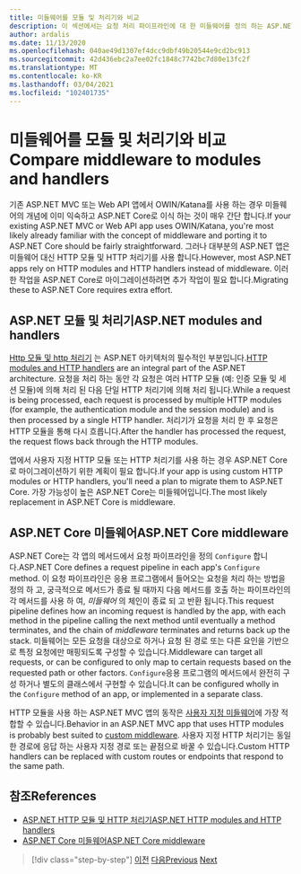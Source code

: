 ```yaml
---
title: 미들웨어를 모듈 및 처리기와 비교
description: 이 섹션에서는 요청 처리 파이프라인에 대 한 미들웨어를 정의 하는 ASP.NET Core 앱에서 처리기 및 모듈을 사용 하는 ASP.NET apps에 대 한 구조의 차이점을 살펴봅니다.
author: ardalis
ms.date: 11/13/2020
ms.openlocfilehash: 040ae49d1307ef4dcc9dbf49b20544e9cd2bc913
ms.sourcegitcommit: 42d436ebc2a7ee02fc1848c7742bc7d80e13fc2f
ms.translationtype: MT
ms.contentlocale: ko-KR
ms.lasthandoff: 03/04/2021
ms.locfileid: "102401735"
---
```

# <a name="compare-middleware-to-modules-and-handlers"></a><span data-ttu-id="13426-103">미들웨어를 모듈 및 처리기와 비교</span><span class="sxs-lookup"><span data-stu-id="13426-103">Compare middleware to modules and handlers</span></span>

<span data-ttu-id="13426-104">기존 ASP.NET MVC 또는 Web API 앱에서 OWIN/Katana를 사용 하는 경우 미들웨어의 개념에 이미 익숙하고 ASP.NET Core로 이식 하는 것이 매우 간단 합니다.</span><span class="sxs-lookup"><span data-stu-id="13426-104">If your existing ASP.NET MVC or Web API app uses OWIN/Katana, you're most likely already familiar with the concept of middleware and porting it to ASP.NET Core should be fairly straightforward.</span></span> <span data-ttu-id="13426-105">그러나 대부분의 ASP.NET 앱은 미들웨어 대신 HTTP 모듈 및 HTTP 처리기를 사용 합니다.</span><span class="sxs-lookup"><span data-stu-id="13426-105">However, most ASP.NET apps rely on HTTP modules and HTTP handlers instead of middleware.</span></span> <span data-ttu-id="13426-106">이러한 작업을 ASP.NET Core로 마이그레이션하려면 추가 작업이 필요 합니다.</span><span class="sxs-lookup"><span data-stu-id="13426-106">Migrating these to ASP.NET Core requires extra effort.</span></span>

## <a name="aspnet-modules-and-handlers"></a><span data-ttu-id="13426-107">ASP.NET 모듈 및 처리기</span><span class="sxs-lookup"><span data-stu-id="13426-107">ASP.NET modules and handlers</span></span>

<span data-ttu-id="13426-108">[Http 모듈 및 http 처리기](/troubleshoot/aspnet/http-modules-handlers) 는 ASP.NET 아키텍처의 필수적인 부분입니다.</span><span class="sxs-lookup"><span data-stu-id="13426-108">[HTTP modules and HTTP handlers](/troubleshoot/aspnet/http-modules-handlers) are an integral part of the ASP.NET architecture.</span></span> <span data-ttu-id="13426-109">요청을 처리 하는 동안 각 요청은 여러 HTTP 모듈 (예: 인증 모듈 및 세션 모듈)에 의해 처리 된 다음 단일 HTTP 처리기에 의해 처리 됩니다.</span><span class="sxs-lookup"><span data-stu-id="13426-109">While a request is being processed, each request is processed by multiple HTTP modules (for example, the authentication module and the session module) and is then processed by a single HTTP handler.</span></span> <span data-ttu-id="13426-110">처리기가 요청을 처리 한 후 요청은 HTTP 모듈을 통해 다시 흐릅니다.</span><span class="sxs-lookup"><span data-stu-id="13426-110">After the handler has processed the request, the request flows back through the HTTP modules.</span></span>

<span data-ttu-id="13426-111">앱에서 사용자 지정 HTTP 모듈 또는 HTTP 처리기를 사용 하는 경우 ASP.NET Core로 마이그레이션하기 위한 계획이 필요 합니다.</span><span class="sxs-lookup"><span data-stu-id="13426-111">If your app is using custom HTTP modules or HTTP handlers, you'll need a plan to migrate them to ASP.NET Core.</span></span> <span data-ttu-id="13426-112">가장 가능성이 높은 ASP.NET Core는 미들웨어입니다.</span><span class="sxs-lookup"><span data-stu-id="13426-112">The most likely replacement in ASP.NET Core is middleware.</span></span>

## <a name="aspnet-core-middleware"></a><span data-ttu-id="13426-113">ASP.NET Core 미들웨어</span><span class="sxs-lookup"><span data-stu-id="13426-113">ASP.NET Core middleware</span></span>

<span data-ttu-id="13426-114">ASP.NET Core는 각 앱의 메서드에서 요청 파이프라인을 정의 `Configure` 합니다.</span><span class="sxs-lookup"><span data-stu-id="13426-114">ASP.NET Core defines a request pipeline in each app's `Configure` method.</span></span> <span data-ttu-id="13426-115">이 요청 파이프라인은 응용 프로그램에서 들어오는 요청을 처리 하는 방법을 정의 하 고, 궁극적으로 메서드가 종료 될 때까지 다음 메서드를 호출 하는 파이프라인의 각 메서드를 사용 하 여, *미들웨어* 의 체인이 종료 되 고 반환 됩니다.</span><span class="sxs-lookup"><span data-stu-id="13426-115">This request pipeline defines how an incoming request is handled by the app, with each method in the pipeline calling the next method until eventually a method terminates, and the chain of *middleware* terminates and returns back up the stack.</span></span> <span data-ttu-id="13426-116">미들웨어는 모든 요청을 대상으로 하거나 요청 된 경로 또는 다른 요인을 기반으로 특정 요청에만 매핑되도록 구성할 수 있습니다.</span><span class="sxs-lookup"><span data-stu-id="13426-116">Middleware can target all requests, or can be configured to only map to certain requests based on the requested path or other factors.</span></span> <span data-ttu-id="13426-117">`Configure`응용 프로그램의 메서드에서 완전히 구성 하거나 별도의 클래스에서 구현할 수 있습니다.</span><span class="sxs-lookup"><span data-stu-id="13426-117">It can be configured wholly in the `Configure` method of an app, or implemented in a separate class.</span></span>

<span data-ttu-id="13426-118">HTTP 모듈을 사용 하는 ASP.NET MVC 앱의 동작은 [사용자 지정 미들웨어](/aspnet/core/fundamentals/middleware/?preserve-view=true&view=aspnetcore-3.1)에 가장 적합할 수 있습니다.</span><span class="sxs-lookup"><span data-stu-id="13426-118">Behavior in an ASP.NET MVC app that uses HTTP modules is probably best suited to [custom middleware](/aspnet/core/fundamentals/middleware/?preserve-view=true&view=aspnetcore-3.1).</span></span> <span data-ttu-id="13426-119">사용자 지정 HTTP 처리기는 동일한 경로에 응답 하는 사용자 지정 경로 또는 끝점으로 바꿀 수 있습니다.</span><span class="sxs-lookup"><span data-stu-id="13426-119">Custom HTTP handlers can be replaced with custom routes or endpoints that respond to the same path.</span></span>

## <a name="references"></a><span data-ttu-id="13426-120">참조</span><span class="sxs-lookup"><span data-stu-id="13426-120">References</span></span>

- [<span data-ttu-id="13426-121">ASP.NET HTTP 모듈 및 HTTP 처리기</span><span class="sxs-lookup"><span data-stu-id="13426-121">ASP.NET HTTP modules and HTTP handlers</span></span>](/troubleshoot/aspnet/http-modules-handlers)
- [<span data-ttu-id="13426-122">ASP.NET Core 미들웨어</span><span class="sxs-lookup"><span data-stu-id="13426-122">ASP.NET Core middleware</span></span>](/aspnet/core/fundamentals/middleware/?preserve-view=true&view=aspnetcore-3.1)

>[!div class="step-by-step"]
><span data-ttu-id="13426-123">[이전](dependency-injection-differences.md)
>[다음](configuration-differences.md)</span><span class="sxs-lookup"><span data-stu-id="13426-123">[Previous](dependency-injection-differences.md)
[Next](configuration-differences.md)</span></span>
